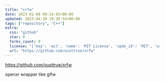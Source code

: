 ```yaml
---
title: "xrfw"
date: 2023-01-08 00:14:01+00:00
updated: 2023-04-30 19:39:54+00:00
tags: ["repository", "C++"]
extra:
  css: "github"
  star: 0
  forks_count: 0
  license: "{'key': 'mit', 'name': 'MIT License', 'spdx_id': 'MIT', 'url': 'https://api.github.com/licenses/mit', 'node_id': 'MDc6TGljZW5zZTEz'}"
  url: "https://github.com/ousttrue/xrfw"
---
```


<https://github.com/ousttrue/xrfw>

openxr wrapper like glfw
